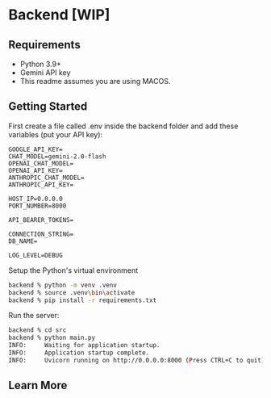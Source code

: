 # Backend [WIP]

## Requirements
- Python 3.9+
- Gemini API key
- This readme assumes you are using MACOS.

## Getting Started

First create a file called .env inside the backend folder and add these variables (put your API key):

```
GOOGLE_API_KEY=
CHAT_MODEL=gemini-2.0-flash
OPENAI_CHAT_MODEL=
OPENAI_API_KEY=
ANTHROPIC_CHAT_MODEL=
ANTHROPIC_API_KEY=

HOST_IP=0.0.0.0
PORT_NUMBER=8000

API_BEARER_TOKENS=

CONNECTION_STRING=
DB_NAME=

LOG_LEVEL=DEBUG
```

Setup the Python's virtual environment 

```bash
backend % python -m venv .venv
backend % source .venv\bin\activate
backend % pip install -r requirements.txt
```

Run the server:

```bash
backend % cd src
backend % python main.py
INFO:     Waiting for application startup.
INFO:     Application startup complete.
INFO:     Uvicorn running on http://0.0.0.0:8000 (Press CTRL+C to quit)
```

## Learn More
